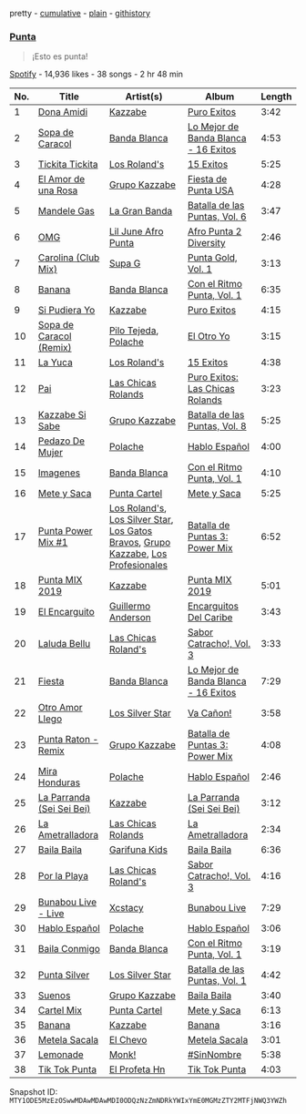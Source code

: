 pretty - [cumulative](/playlists/cumulative/37i9dQZF1DWTOCFhDS6muW.md) - [plain](/playlists/plain/37i9dQZF1DWTOCFhDS6muW) - [githistory](https://github.githistory.xyz/mackorone/spotify-playlist-archive/blob/main/playlists/plain/37i9dQZF1DWTOCFhDS6muW)

### [Punta](https://open.spotify.com/playlist/37i9dQZF1DWTOCFhDS6muW)

> ¡Esto es punta!

[Spotify](https://open.spotify.com/user/spotify) - 14,936 likes - 38 songs - 2 hr 48 min

| No. | Title | Artist(s) | Album | Length |
|---|---|---|---|---|
| 1 | [Dona Amidi](https://open.spotify.com/track/6I9E346OLKTAu8bG2ZA6cs) | [Kazzabe](https://open.spotify.com/artist/758FKId0OeNnHwnFP2pwFv) | [Puro Exitos](https://open.spotify.com/album/42LKEb3ZUrsCTXtSvVX8W7) | 3:42 |
| 2 | [Sopa de Caracol](https://open.spotify.com/track/4V8uHuLaBRxQ02H4YNCOO7) | [Banda Blanca](https://open.spotify.com/artist/1Ykx49KpY0FqIXUwyuD3TJ) | [Lo Mejor de Banda Blanca \- 16 Exitos](https://open.spotify.com/album/696Y05qV9YgqTqA8gPmY20) | 4:53 |
| 3 | [Tickita Tickita](https://open.spotify.com/track/0FELqIlEc43GwHNp5RjldW) | [Los Roland's](https://open.spotify.com/artist/5Gczy2Me3LRBiQG5L1egQc) | [15 Exitos](https://open.spotify.com/album/2IngTHJIfGVYyVWDVplvIr) | 5:25 |
| 4 | [El Amor de una Rosa](https://open.spotify.com/track/1PZrgNt6DYEcKhK3PHUngt) | [Grupo Kazzabe](https://open.spotify.com/artist/5BclDYLlC8kap9AJhDWca3) | [Fiesta de Punta USA](https://open.spotify.com/album/08CZ6kTp8bTgIWmmMryA0s) | 4:28 |
| 5 | [Mandele Gas](https://open.spotify.com/track/75XWB4hpjYqw7beNddHhhe) | [La Gran Banda](https://open.spotify.com/artist/7bUAuQ2SZDbUbRgEPPeBBo) | [Batalla de las Puntas, Vol\. 6](https://open.spotify.com/album/5zKgSHI93j3BpGncORJ87T) | 3:47 |
| 6 | [OMG](https://open.spotify.com/track/4CHL91BCEIgpqGS8ii1sqN) | [Lil June Afro Punta](https://open.spotify.com/artist/1GGJqRN2ghXJ2w83Nf6FMS) | [Afro Punta 2 Diversity](https://open.spotify.com/album/7i3icRBoz4sIUhFQsYbjWw) | 2:46 |
| 7 | [Carolina \(Club Mix\)](https://open.spotify.com/track/44vM0hGs6C6GMvoFrAJpGH) | [Supa G](https://open.spotify.com/artist/4lJKjqL2fCL4yfNyKhm1sB) | [Punta Gold, Vol\. 1](https://open.spotify.com/album/6kN8KMWQJRLCKJtV06Rkdk) | 3:13 |
| 8 | [Banana](https://open.spotify.com/track/7rScvdOFYinD8HiBZuvr1L) | [Banda Blanca](https://open.spotify.com/artist/1Ykx49KpY0FqIXUwyuD3TJ) | [Con el Ritmo Punta, Vol\. 1](https://open.spotify.com/album/6EuZoWfCGfjeXVMs06m4K7) | 6:35 |
| 9 | [Si Pudiera Yo](https://open.spotify.com/track/7C0qwetoetcHa3Q4mCBCWz) | [Kazzabe](https://open.spotify.com/artist/758FKId0OeNnHwnFP2pwFv) | [Puro Exitos](https://open.spotify.com/album/42LKEb3ZUrsCTXtSvVX8W7) | 4:15 |
| 10 | [Sopa de Caracol \(Remix\)](https://open.spotify.com/track/6NQt5wVpaE1dcwfYmjce7L) | [Pilo Tejeda](https://open.spotify.com/artist/0XVYCj51XvKccyphzKQOAc), [Polache](https://open.spotify.com/artist/407pHQytUNjAXT1tm0AyzY) | [El Otro Yo](https://open.spotify.com/album/6ybT0RRByP5X6ogdQioyaQ) | 3:15 |
| 11 | [La Yuca](https://open.spotify.com/track/04DMd80zGUt5W21LDDQTI8) | [Los Roland's](https://open.spotify.com/artist/5Gczy2Me3LRBiQG5L1egQc) | [15 Exitos](https://open.spotify.com/album/2IngTHJIfGVYyVWDVplvIr) | 4:38 |
| 12 | [Pai](https://open.spotify.com/track/7nVxxifuVHGa97WVNIVoMG) | [Las Chicas Rolands](https://open.spotify.com/artist/3EvFD7zFZPxbFpwmhSUrYz) | [Puro Exitos: Las Chicas Rolands](https://open.spotify.com/album/4T4kwbbas6ZdwBYUCVPfeY) | 3:23 |
| 13 | [Kazzabe Si Sabe](https://open.spotify.com/track/62EVmDdeHE4eh3BrjnTSvA) | [Grupo Kazzabe](https://open.spotify.com/artist/5BclDYLlC8kap9AJhDWca3) | [Batalla de las Puntas, Vol\. 8](https://open.spotify.com/album/3vmeY6fDHyZ0zSe3mTEEBX) | 5:25 |
| 14 | [Pedazo De Mujer](https://open.spotify.com/track/5neKwHtMhfMCggUrlxrVwW) | [Polache](https://open.spotify.com/artist/407pHQytUNjAXT1tm0AyzY) | [Hablo Español](https://open.spotify.com/album/4udLcy2RzMNeJ9wlUu6RXh) | 4:00 |
| 15 | [Imagenes](https://open.spotify.com/track/70T2o1RBFIaOImnNiP7J5t) | [Banda Blanca](https://open.spotify.com/artist/1Ykx49KpY0FqIXUwyuD3TJ) | [Con el Ritmo Punta, Vol\. 1](https://open.spotify.com/album/6EuZoWfCGfjeXVMs06m4K7) | 4:10 |
| 16 | [Mete y Saca](https://open.spotify.com/track/5VLpKWHfSig8NU1mdsr5Re) | [Punta Cartel](https://open.spotify.com/artist/0WJay6Qc1qWjeppQf2TvyM) | [Mete y Saca](https://open.spotify.com/album/6LZYFwkUpoUd2UiMnsnIeV) | 5:25 |
| 17 | [Punta Power Mix \#1](https://open.spotify.com/track/6ShPz1zUeNRSvqd1PEDbGA) | [Los Roland's](https://open.spotify.com/artist/5Gczy2Me3LRBiQG5L1egQc), [Los Silver Star](https://open.spotify.com/artist/6CTqFWJlzyKHtEcVfdLMsP), [Los Gatos Bravos](https://open.spotify.com/artist/23x4x5UNEViCHjSH5OjBFL), [Grupo Kazzabe](https://open.spotify.com/artist/5BclDYLlC8kap9AJhDWca3), [Los Profesionales](https://open.spotify.com/artist/1TqVXHYQ9N6jdjW0cWDbzs) | [Batalla de Puntas 3: Power Mix](https://open.spotify.com/album/61cxt6Q8r6STi4zsGVsKZT) | 6:52 |
| 18 | [Punta MIX 2019](https://open.spotify.com/track/4w4DKjVsfiOyzrDmmaKkKF) | [Kazzabe](https://open.spotify.com/artist/758FKId0OeNnHwnFP2pwFv) | [Punta MIX 2019](https://open.spotify.com/album/3ZLQoQNQidVeEyoO3SwM1T) | 5:01 |
| 19 | [El Encarguito](https://open.spotify.com/track/4HVA1hDrurIxBFUShrL4if) | [Guillermo Anderson](https://open.spotify.com/artist/6rxRjKb9HsicUr844FIfpy) | [Encarguitos Del Caribe](https://open.spotify.com/album/2ma5OpIYAH0fZm3H23krvR) | 3:43 |
| 20 | [Laluda Bellu](https://open.spotify.com/track/2ai1tq6mhy5txOwlEoZeX6) | [Las Chicas Roland's](https://open.spotify.com/artist/2oLp10TY7Q546LJxtsc2cl) | [Sabor Catracho!, Vol\. 3](https://open.spotify.com/album/5dhtHl14R6ZTQwdEsrH0HT) | 3:33 |
| 21 | [Fiesta](https://open.spotify.com/track/0DekuxPNx9ImAWQHXldJ9P) | [Banda Blanca](https://open.spotify.com/artist/1Ykx49KpY0FqIXUwyuD3TJ) | [Lo Mejor de Banda Blanca \- 16 Exitos](https://open.spotify.com/album/696Y05qV9YgqTqA8gPmY20) | 7:29 |
| 22 | [Otro Amor Llego](https://open.spotify.com/track/759uPQuPn0hm8ZclHOVRn9) | [Los Silver Star](https://open.spotify.com/artist/6CTqFWJlzyKHtEcVfdLMsP) | [Va Cañon!](https://open.spotify.com/album/5RPlUSC5OJHeOuag7HTWUe) | 3:58 |
| 23 | [Punta Raton \- Remix](https://open.spotify.com/track/7oWeHjwwEdPyZZVSV6koR2) | [Grupo Kazzabe](https://open.spotify.com/artist/5BclDYLlC8kap9AJhDWca3) | [Batalla de Puntas 3: Power Mix](https://open.spotify.com/album/61cxt6Q8r6STi4zsGVsKZT) | 4:08 |
| 24 | [Mira Honduras](https://open.spotify.com/track/0FbnL9EfyZFhJGorVG7GQg) | [Polache](https://open.spotify.com/artist/407pHQytUNjAXT1tm0AyzY) | [Hablo Español](https://open.spotify.com/album/4udLcy2RzMNeJ9wlUu6RXh) | 2:46 |
| 25 | [La Parranda \(Sei Sei Bei\)](https://open.spotify.com/track/3EJTCYD1PUIpYIz11C028p) | [Kazzabe](https://open.spotify.com/artist/758FKId0OeNnHwnFP2pwFv) | [La Parranda \(Sei Sei Bei\)](https://open.spotify.com/album/1YAZf04dRwNpRg689EKfgI) | 3:12 |
| 26 | [La Ametralladora](https://open.spotify.com/track/3Ol5CO3rrv4J1jOqODdUN6) | [Las Chicas Rolands](https://open.spotify.com/artist/3EvFD7zFZPxbFpwmhSUrYz) | [La Ametralladora](https://open.spotify.com/album/4hcuHrnnwvlSFFdZMm63V8) | 2:34 |
| 27 | [Baila Baila](https://open.spotify.com/track/6h5a02bpNo0UKpMLWcXTEl) | [Garifuna Kids](https://open.spotify.com/artist/6OfSdKAmgozL3jAzHmszxo) | [Baila Baila](https://open.spotify.com/album/2NfTKjVHOCQTYFfvTRjL8W) | 6:36 |
| 28 | [Por la Playa](https://open.spotify.com/track/56NlIztGmrboS6icu0s8us) | [Las Chicas Roland's](https://open.spotify.com/artist/2oLp10TY7Q546LJxtsc2cl) | [Sabor Catracho!, Vol\. 3](https://open.spotify.com/album/5dhtHl14R6ZTQwdEsrH0HT) | 4:16 |
| 29 | [Bunabou Live \- Live](https://open.spotify.com/track/3bk84Tl2e3UHheILeVkqIF) | [Xcstacy](https://open.spotify.com/artist/7ACGfyzJQTp8Lehdcy8tZi) | [Bunabou Live](https://open.spotify.com/album/6ONVn4d2fJceFUoWzv0LEc) | 7:29 |
| 30 | [Hablo Español](https://open.spotify.com/track/7g4O8xQEMzHDkLmP0YrG14) | [Polache](https://open.spotify.com/artist/407pHQytUNjAXT1tm0AyzY) | [Hablo Español](https://open.spotify.com/album/4udLcy2RzMNeJ9wlUu6RXh) | 3:06 |
| 31 | [Baila Conmigo](https://open.spotify.com/track/7Fz5tD8bvsohPYBRwTFv54) | [Banda Blanca](https://open.spotify.com/artist/1Ykx49KpY0FqIXUwyuD3TJ) | [Con el Ritmo Punta, Vol\. 1](https://open.spotify.com/album/6EuZoWfCGfjeXVMs06m4K7) | 3:19 |
| 32 | [Punta Silver](https://open.spotify.com/track/6t4Sbn7GLk3yR8UnGFIZr0) | [Los Silver Star](https://open.spotify.com/artist/6CTqFWJlzyKHtEcVfdLMsP) | [Batalla de las Puntas, Vol\. 1](https://open.spotify.com/album/4uQrzFTwSjQahcjRUrAdoD) | 4:42 |
| 33 | [Suenos](https://open.spotify.com/track/7C28Z8QbcrEmLRCg1sBW8f) | [Grupo Kazzabe](https://open.spotify.com/artist/5BclDYLlC8kap9AJhDWca3) | [Baila Baila](https://open.spotify.com/album/4p7cukDbJpuArJP7IGsYvo) | 3:40 |
| 34 | [Cartel Mix](https://open.spotify.com/track/6Nz76UrhYm9Pr2JTpkKDGP) | [Punta Cartel](https://open.spotify.com/artist/0WJay6Qc1qWjeppQf2TvyM) | [Mete y Saca](https://open.spotify.com/album/6LZYFwkUpoUd2UiMnsnIeV) | 6:13 |
| 35 | [Banana](https://open.spotify.com/track/61AxjjJ98vp7XOzUVutY3l) | [Kazzabe](https://open.spotify.com/artist/758FKId0OeNnHwnFP2pwFv) | [Banana](https://open.spotify.com/album/4gcyP6xuH2Dz69J7gaNAeR) | 3:16 |
| 36 | [Metela Sacala](https://open.spotify.com/track/0XfQtIY7TqdPzowUopof7U) | [El Chevo](https://open.spotify.com/artist/2vC9dN2ebF9lBbAFlIUeL4) | [Metela Sacala](https://open.spotify.com/album/76RLt9PsMCiN2z8iC7Hxho) | 3:01 |
| 37 | [Lemonade](https://open.spotify.com/track/3LbCsrnMpVIXxpLE87LVz4) | [Monk!](https://open.spotify.com/artist/51qXkPsS846b0NBGpA8xIo) | [\#SinNombre](https://open.spotify.com/album/22d3Myqd47RVnNcuVUhZKE) | 5:38 |
| 38 | [Tik Tok Punta](https://open.spotify.com/track/7iwTstDIwSEaVOZpX0Q7Cg) | [El Profeta Hn](https://open.spotify.com/artist/5SAevBqeFfy5EKnBtPT1kU) | [Tik Tok Punta](https://open.spotify.com/album/4wWYKIyOnM5XRnGHeulW2Y) | 4:03 |

Snapshot ID: `MTY1ODE5MzEzOSwwMDAwMDAwMDI0ODQzNzZmNDRkYWIxYmE0MGMzZTY2MTFjNWQ3YWZh`
